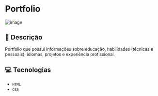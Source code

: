 # Portfolio

![image](https://github.com/user-attachments/assets/25b665f7-6e38-4fa0-9f7a-4333b1fd4408)


## 📑 Descrição

Portfolio que possui informações sobre educação, habilidades (técnicas e pessoais), idiomas, projetos e experiência profissional.

## 💻 Tecnologias 

- `HTML`
- `CSS`
